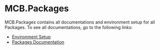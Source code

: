 # MCB.Packages

MCB.Packages contains all documentations and environment setup for all Packages. To see all documentations, go to the following links:
- [Environment Setup](docs/environment-setup.md)
- [Packages Documentation](docs/packages-documentation.md)